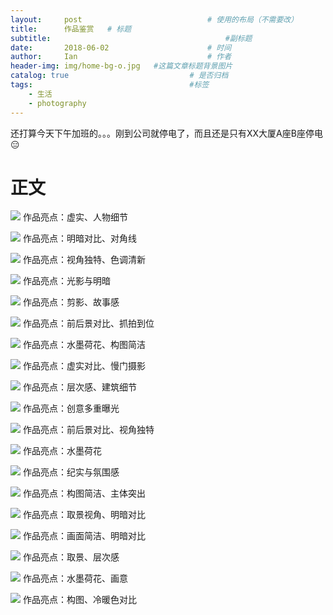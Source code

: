 ```yaml
---
layout:     post             				# 使用的布局（不需要改）
title:      作品鉴赏   # 标题 
subtitle:    					  				#副标题
date:       2018-06-02  					# 时间
author:     Ian                  			# 作者
header-img: img/home-bg-o.jpg	#这篇文章标题背景图片
catalog: true                        	# 是否归档
tags:                              		#标签
    - 生活
    - photography
---
```


还打算今天下午加班的。。。刚到公司就停电了，而且还是只有XX大厦A座B座停电😑

# 正文

![](http://uniquezhangqi.oss-cn-shenzhen.aliyuncs.com/blog/2018-06-30-%E7%99%BE%E5%B2%81%E8%80%81%E4%BA%BA.png)
作品亮点：虚实、人物细节

![](http://uniquezhangqi.oss-cn-shenzhen.aliyuncs.com/blog/2018-06-30-%E6%97%A0%E9%A2%98.png)
作品亮点：明暗对比、对角线

![](http://uniquezhangqi.oss-cn-shenzhen.aliyuncs.com/blog/2018-06-30-%E4%BA%AD%E4%BA%AD%E7%8E%89%E7%AB%8B.png)
作品亮点：视角独特、色调清新

![](http://uniquezhangqi.oss-cn-shenzhen.aliyuncs.com/blog/2018-06-30-%E6%97%A0%E8%A8%80.png)
作品亮点：光影与明暗

![](http://uniquezhangqi.oss-cn-shenzhen.aliyuncs.com/blog/2018-06-30-%E9%9D%92%E6%98%A5.png)
作品亮点：剪影、故事感 

![](http://uniquezhangqi.oss-cn-shenzhen.aliyuncs.com/blog/2018-06-30-%E5%BE%85%E6%8B%86%E7%9A%84%E6%88%BF%E5%AD%90-1.png)
作品亮点：前后景对比、抓拍到位 

![](http://uniquezhangqi.oss-cn-shenzhen.aliyuncs.com/blog/2018-06-30-%E8%8D%B7%E8%8A%B1.png)
作品亮点：水墨荷花、构图简洁

![](http://uniquezhangqi.oss-cn-shenzhen.aliyuncs.com/blog/2018-06-30-%E6%97%A0%E9%A2%982.png)
作品亮点：虚实对比、慢门摄影

![](http://uniquezhangqi.oss-cn-shenzhen.aliyuncs.com/blog/2018-06-30-%E9%9B%A8%E5%90%8E.png)
作品亮点：层次感、建筑细节

![](http://uniquezhangqi.oss-cn-shenzhen.aliyuncs.com/blog/2018-06-30-%E6%9C%97%E8%AF%BB%E8%80%85.png)
作品亮点：创意多重曝光

![](http://uniquezhangqi.oss-cn-shenzhen.aliyuncs.com/blog/2018-06-30-%E7%A5%9E%E6%B0%94%E7%9A%84%E7%8B%97%E5%AD%90.png)
作品亮点：前后景对比、视角独特

![](http://uniquezhangqi.oss-cn-shenzhen.aliyuncs.com/blog/2018-06-30-%E8%8D%B7.png)
作品亮点：水墨荷花

![](http://uniquezhangqi.oss-cn-shenzhen.aliyuncs.com/blog/2018-06-30-%E9%80%94%E7%BE%8A.png)
作品亮点：纪实与氛围感

![](http://uniquezhangqi.oss-cn-shenzhen.aliyuncs.com/blog/2018-06-30-%E8%A1%8C%E8%B5%B0.png)
作品亮点：构图简洁、主体突出

![](http://uniquezhangqi.oss-cn-shenzhen.aliyuncs.com/blog/2018-06-30-%E5%A4%A7%E9%9B%A8%E5%B0%86%E8%87%B3.png)
作品亮点：取景视角、明暗对比

![](http://uniquezhangqi.oss-cn-shenzhen.aliyuncs.com/blog/2018-06-30-%E6%99%A8%E9%9B%BE.png)
作品亮点：画面简洁、明暗对比 

![](http://uniquezhangqi.oss-cn-shenzhen.aliyuncs.com/blog/2018-06-30-%E5%A4%A7%E7%BE%8E%E6%96%B0%E7%96%86%E4%B9%8B%E6%B1%9F%E5%B8%83%E6%8B%89%E5%85%8B.png)
作品亮点：取景、层次感

![](http://uniquezhangqi.oss-cn-shenzhen.aliyuncs.com/blog/2018-06-30-%E8%8E%B2.png)
作品亮点：水墨荷花、画意

![](http://uniquezhangqi.oss-cn-shenzhen.aliyuncs.com/blog/2018-06-30-070139.png)
作品亮点：构图、冷暖色对比




